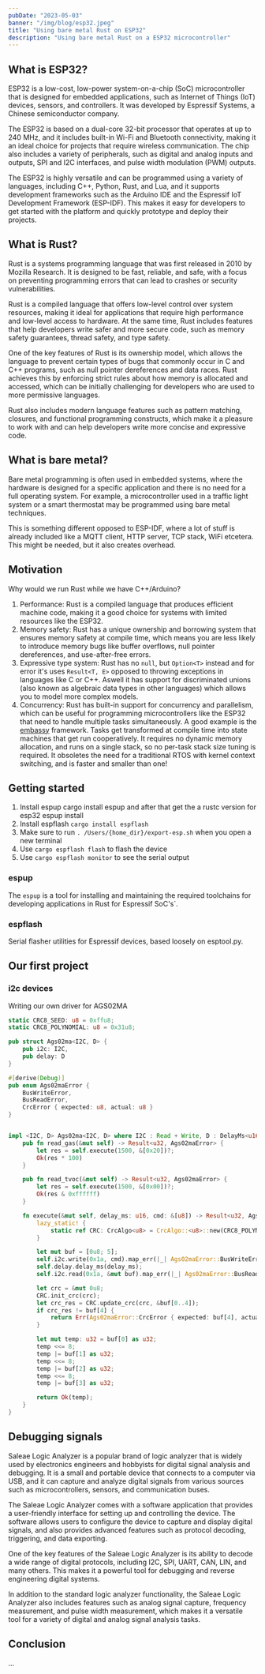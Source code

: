 ```yaml
---
pubDate: "2023-05-03"
banner: "/img/blog/esp32.jpeg"
title: "Using bare metal Rust on ESP32"
description: "Using bare metal Rust on a ESP32 microcontroller"
---
```


## What is ESP32?

ESP32 is a low-cost, low-power system-on-a-chip (SoC) microcontroller that is designed for embedded applications, such as Internet of Things (IoT) devices, sensors, and controllers. It was developed by Espressif Systems, a Chinese semiconductor company.

The ESP32 is based on a dual-core 32-bit processor that operates at up to 240 MHz, and it includes built-in Wi-Fi and Bluetooth connectivity, making it an ideal choice for projects that require wireless communication. The chip also includes a variety of peripherals, such as digital and analog inputs and outputs, SPI and I2C interfaces, and pulse width modulation (PWM) outputs.

The ESP32 is highly versatile and can be programmed using a variety of languages, including C++, Python, Rust, and Lua, and it supports development frameworks such as the Arduino IDE and the Espressif IoT Development Framework (ESP-IDF). This makes it easy for developers to get started with the platform and quickly prototype and deploy their projects.

## What is Rust?

Rust is a systems programming language that was first released in 2010 by Mozilla Research. It is designed to be fast, reliable, and safe, with a focus on preventing programming errors that can lead to crashes or security vulnerabilities.

Rust is a compiled language that offers low-level control over system resources, making it ideal for applications that require high performance and low-level access to hardware. At the same time, Rust includes features that help developers write safer and more secure code, such as memory safety guarantees, thread safety, and type safety.

One of the key features of Rust is its ownership model, which allows the language to prevent certain types of bugs that commonly occur in C and C++ programs, such as null pointer dereferences and data races. Rust achieves this by enforcing strict rules about how memory is allocated and accessed, which can be initially challenging for developers who are used to more permissive languages.

Rust also includes modern language features such as pattern matching, closures, and functional programming constructs, which make it a pleasure to work with and can help developers write more concise and expressive code.

## What is bare metal?

Bare metal programming is often used in embedded systems, where the hardware is designed for a specific application and there is no need for a full operating system. For example, a microcontroller used in a traffic light system or a smart thermostat may be programmed using bare metal techniques.

This is something different opposed to ESP-IDF, where a lot of stuff is already included like a MQTT client, HTTP server, TCP stack, WiFi etcetera. This might be needed, but it also creates overhead.

## Motivation

Why would we run Rust while we have C++/Arduino?

1. Performance: Rust is a compiled language that produces efficient machine code, making it a good choice for systems with limited resources like the ESP32.
2. Memory safety: Rust has a unique ownership and borrowing system that ensures memory safety at compile time, which means you are less likely to introduce memory bugs like buffer overflows, null pointer dereferences, and use-after-free errors.
3. Expressive type system: Rust has no `null`, but `Option<T>` instead and for error it's uses `Result<T, E>` opposed to throwing exceptions in languages like C or C++. Aswell it has support for discriminated unions (also known as algebraic data types in other languages) which allows you to model more complex models.
4. Concurrency: Rust has built-in support for concurrency and parallelism, which can be useful for programming microcontrollers like the ESP32 that need to handle multiple tasks simultaneously. A good example is the [embassy](https://embassy.dev/) framework. Tasks get transformed at compile time into state machines that get run cooperatively. It requires no dynamic memory allocation, and runs on a single stack, so no per-task stack size tuning is required. It obsoletes the need for a traditional RTOS with kernel context switching, and is faster and smaller than one!

## Getting started

1. Install espup cargo install espup and after that get the a rustc version for esp32 espup install
2. Install espflash `cargo install espflash`
3. Make sure to run `. /Users/{home_dir}/export-esp.sh` when you open a new terminal
4. Use `cargo espflash flash` to flash the device
5. Use `cargo espflash monitor` to see the serial output

### espup
The `espup` is a tool for installing and maintaining the required toolchains for developing applications in Rust for Espressif SoC's`.

### espflash
Serial flasher utilities for Espressif devices, based loosely on esptool.py.

## Our first project

### i2c devices

Writing our own driver for AGS02MA

```rust
static CRC8_SEED: u8 = 0xffu8;
static CRC8_POLYNOMIAL: u8 = 0x31u8;

pub struct Ags02ma<I2C, D> {
    pub i2c: I2C,
    pub delay: D
}

#[derive(Debug)]
pub enum Ags02maError {
    BusWriteError,
    BusReadError,
    CrcError { expected: u8, actual: u8 }
}


impl <I2C, D> Ags02ma<I2C, D> where I2C : Read + Write, D : DelayMs<u16> {
    pub fn read_gas(&mut self) -> Result<u32, Ags02maError> {
        let res = self.execute(1500, &[0x20])?;
        Ok(res * 100)
    }

    pub fn read_tvoc(&mut self) -> Result<u32, Ags02maError> {
        let res = self.execute(1500, &[0x00])?;
        Ok(res & 0xffffff)
    }

    fn execute(&mut self, delay_ms: u16, cmd: &[u8]) -> Result<u32, Ags02maError> {
        lazy_static! {
            static ref CRC: CrcAlgo<u8> = CrcAlgo::<u8>::new(CRC8_POLYNOMIAL, 8, CRC8_SEED, 0x00, false);
        }

        let mut buf = [0u8; 5];
        self.i2c.write(0x1a, cmd).map_err(|_| Ags02maError::BusWriteError)?;
        self.delay.delay_ms(delay_ms);
        self.i2c.read(0x1a, &mut buf).map_err(|_| Ags02maError::BusReadError)?;

        let crc = &mut 0u8;
        CRC.init_crc(crc);
        let crc_res = CRC.update_crc(crc, &buf[0..4]);
        if crc_res != buf[4] {
            return Err(Ags02maError::CrcError { expected: buf[4], actual: crc_res });
        }

        let mut temp: u32 = buf[0] as u32;
        temp <<= 8;
        temp |= buf[1] as u32;
        temp <<= 8;
        temp |= buf[2] as u32;
        temp <<= 8;
        temp |= buf[3] as u32;

        return Ok(temp);
    }
}
```

## Debugging signals

Saleae Logic Analyzer is a popular brand of logic analyzer that is widely used by electronics engineers and hobbyists for digital signal analysis and debugging. It is a small and portable device that connects to a computer via USB, and it can capture and analyze digital signals from various sources such as microcontrollers, sensors, and communication buses.

The Saleae Logic Analyzer comes with a software application that provides a user-friendly interface for setting up and controlling the device. The software allows users to configure the device to capture and display digital signals, and also provides advanced features such as protocol decoding, triggering, and data exporting.

One of the key features of the Saleae Logic Analyzer is its ability to decode a wide range of digital protocols, including I2C, SPI, UART, CAN, LIN, and many others. This makes it a powerful tool for debugging and reverse engineering digital systems.

In addition to the standard logic analyzer functionality, the Saleae Logic Analyzer also includes features such as analog signal capture, frequency measurement, and pulse width measurement, which makes it a versatile tool for a variety of digital and analog signal analysis tasks.

## Conclusion

...
